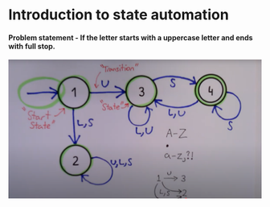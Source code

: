 # Introduction to state automation
#### Problem statement - If the letter starts with a uppercase letter and ends with full stop.

![alt text](./image1.png)
